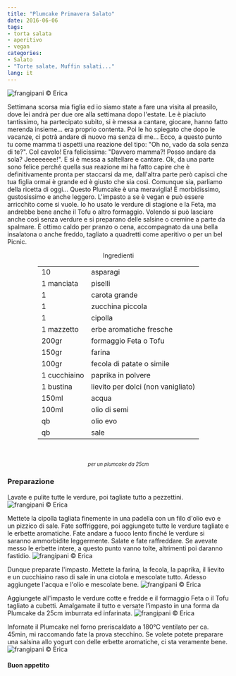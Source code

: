 ```yaml
---
title: "Plumcake Primavera Salato"
date: 2016-06-06
tags:
- torta salata
- aperitivo
- vegan
categories:
- Salato
- "Torte salate, Muffin salati..."
lang: it
---
```

![](header.jpg "frangipani © Erica")

Settimana scorsa mia figlia ed io siamo state a fare una visita al preasilo, dove lei andrà per due ore alla settimana dopo l'estate. Le è piaciuto tantissimo, ha partecipato subito, si è messa a cantare, giocare, hanno fatto merenda insieme... era proprio contenta. Poi le ho spiegato che dopo le vacanze, ci potrà andare di nuovo ma senza di me... Ecco, a questo punto tu come mamma ti aspetti una reazione del tipo: "Oh no, vado da sola senza di te?". Col cavolo! Era felicissima: "Davvero mamma?! Posso andare da sola? Jeeeeeeee!". E si è messa a saltellare e cantare. Ok, da una parte sono felice perché quella sua reazione mi ha fatto capire che è definitivamente pronta per staccarsi da me, dall'altra parte però capisci che tua figlia ormai è grande ed è giusto che sia così.
Comunque sia, parliamo della ricetta di oggi... Questo Plumcake è una meraviglia! È morbidissimo, gustosissimo e anche leggero. L'impasto a se è vegan e può essere arricchito come si vuole. Io ho usato le verdure di stagione e la Feta, ma andrebbe bene anche il Tofu o altro formaggio. Volendo si può lasciare anche così senza verdure e si preparano delle salsine o cremine a parte da spalmare. È ottimo caldo per pranzo o cena, accompagnato da una bella insalatona o anche freddo, tagliato a quadretti come aperitivo o per un bel Picnic.

<div id="wrapper" style="text-align: center">
  <div id="yourdiv" style="display: inline-block;">
    <div class="ingredients">
      <div class="ingredients-title">Ingredienti</div>
      <table>
        <tbody>
          <tr>
            <td>10</td>
            <td>asparagi</td>
          </tr>
          <tr>
            <td>1 manciata</td>
            <td>piselli</td>
          </tr>
          <tr>
            <td>1</td>
            <td>carota grande</td>
          </tr>
          <tr>
            <td>1</td>
            <td>zucchina piccola</td>
          </tr>
          <tr>
            <td>1</td>
            <td>cipolla</td>
          </tr>
          <tr>
            <td>1 mazzetto</td>
            <td>erbe aromatiche fresche</td>
          </tr>
          <tr>
            <td>200gr</td>
            <td>formaggio Feta o Tofu</td>
          </tr>
          <tr>
            <td>150gr</td>
            <td>farina</td>
          </tr>
          <tr>
            <td>100gr</td>
            <td>fecola di patate o simile</td>
          </tr>
          <tr>
            <td>1 cucchiaino</td>
            <td>paprika in polvere</td>
          </tr>
          <tr>
            <td>1 bustina</td>
            <td>lievito per dolci (non vanigliato)</td>
          </tr>
          <tr>
            <td>150ml</td>
            <td>acqua</td>
          </tr>
          <tr>
            <td>100ml</td>
            <td>olio di semi</td>
          </tr>
          <tr>
            <td>qb</td>
            <td>olio evo</td>
          </tr>
          <tr>
            <td>qb</td>
            <td>sale</td>
          </tr>
        </tbody>
      </table>
      <br></br>
      <i class="pull-right" style="font-size: 80%;">per un plumcake da 25cm</i>
    </div>
  </div>
</div>


<h3>
  <font color="grey">
    <i class="fa-solid fa-gears"></i>
  </font> Preparazione
</h3>

Lavate e pulite tutte le verdure, poi tagliate tutto a pezzettini.
![](verdure.jpg "frangipani © Erica")

Mettete la cipolla tagliata finemente in una padella con un filo d'olio evo e un pizzico di sale. Fate soffriggere, poi aggiungete tutte le verdure tagliate e le erbette aromatiche. Fate andare a fuoco lento finché le verdure si saranno ammorbidite leggermente. Salate e fate raffreddare. Se avevate messo le erbette intere, a questo punto vanno tolte, altrimenti poi daranno fastidio.
![](verdurecotte.jpg "frangipani © Erica")

Dunque preparate l'impasto. Mettete la farina, la fecola, la paprika, il lievito e un cucchiaino raso di sale in una ciotola e mescolate tutto. Adesso aggiungete l'acqua e l'olio e mescolate bene.
![](impasto.jpg "frangipani © Erica")

Aggiungete all'impasto le verdure cotte e fredde e il formaggio Feta o il Tofu tagliato a cubetti. Amalgamate il tutto e versate l'impasto in una forma da Plumcake da 25cm imburrata ed infarinata.
![](teglia.jpg "frangipani © Erica")

Infornate il Plumcake nel forno preriscaldato a 180°C ventilato per ca. 45min, mi raccomando fate la prova stecchino. Se volete potete preparare una salsina allo yogurt con delle erbette aromatiche, ci sta veramente bene.
![](risultato.jpg "frangipani © Erica")


<h4>Buon appetito
  <font color="red">
    <i class="fa-regular fa-face-smile"></i>
  </font>
</h4>
